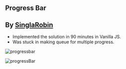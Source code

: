 ## Progress Bar

## By [SinglaRobin](https://github.com/singlarobin)

-   Implemented the solution in 90 minutes in Vanilla JS.
-   Was stuck in making queue for multiple progress.

![progressbar](https://user-images.githubusercontent.com/36002305/150569108-cadc203d-ebc9-4a06-80e9-fd831353650a.png)

![progressBar](https://user-images.githubusercontent.com/36002305/150569137-d7d87ad6-4fc7-4967-8627-f7cd3f097be2.gif)
